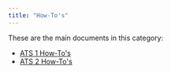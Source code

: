 ```yaml
---
title: "How-To's"
---
```


These are the main documents in this category:

* [ATS 1 How-To's](ht-version-1/ht-version-1)
* [ATS 2 How-To's](ht-version-2/ht-version-2)
